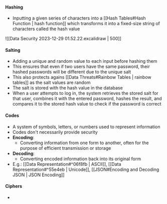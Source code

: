 #### Hashing
- Inputting a given series of characters into a [[Hash Tables#Hash Function | hash function]] which transforms it into a fixed-size string of characters called the hash value

![[Data Security 2023-12-29 01.52.22.excalidraw | 500]]

#### Salting
- Adding a unique and random value to each input before hashing them 
- This ensures that even if two users have the same password, their hashed passwords will be different due to the unique salt
- This also protects agains [[Data Threats#Rainbow Tables | rainbow tables]] as the salt values are random
- The salt is stored with the hash value in the database
- When a user attempts to log in, the system retrieves the stored salt for that user, combines it with the entered password, hashes the result, and compares it to the stored hash value to check if the password is correct

#### Codes
- A system of symbols, letters, or numbers used to represent information
- Codes don't necessarily provide security
- **Encoding**:
	- Converting information from one form to another, often for the purpose of efficient transmission or storage
- **Decoding**:
	- Converting encoded information back into its original form
- E.g.: [[Data Representation#^06f8fb | ASCII]], [[Data Representation#^55e4eb | Unicode]], [[JSON#Encoding and Decoding JSON | JSON Encoding]]

#### Ciphers
- 

